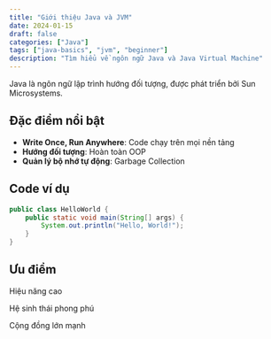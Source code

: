 ```yaml
---
title: "Giới thiệu Java và JVM"
date: 2024-01-15
draft: false
categories: ["Java"]
tags: ["java-basics", "jvm", "beginner"]
description: "Tìm hiểu về ngôn ngữ Java và Java Virtual Machine"
---
```


Java là ngôn ngữ lập trình hướng đối tượng, được phát triển bởi Sun Microsystems.

## Đặc điểm nổi bật

- **Write Once, Run Anywhere**: Code chạy trên mọi nền tảng
- **Hướng đối tượng**: Hoàn toàn OOP
- **Quản lý bộ nhớ tự động**: Garbage Collection

## Code ví dụ

```java
public class HelloWorld {
    public static void main(String[] args) {
        System.out.println("Hello, World!");
    }
}
```
## Ưu điểm
Hiệu năng cao

Hệ sinh thái phong phú

Cộng đồng lớn mạnh